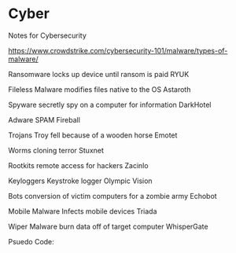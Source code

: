 # Cyber
Notes for Cybersecurity

https://www.crowdstrike.com/cybersecurity-101/malware/types-of-malware/

Ransomware
locks up device until ransom is paid
RYUK

Fileless Malware
modifies files native to the OS
Astaroth

Spyware
secretly spy on a computer for information
DarkHotel

Adware
SPAM
Fireball

Trojans
Troy fell because of a wooden horse
Emotet

Worms
cloning terror
Stuxnet

Rootkits
remote access for hackers
Zacinlo

Keyloggers
Keystroke logger
Olympic Vision

Bots
conversion of victim computers for a zombie army
Echobot

Mobile Malware
Infects mobile devices
Triada

Wiper Malware
burn data off of target computer
WhisperGate

Psuedo Code:
